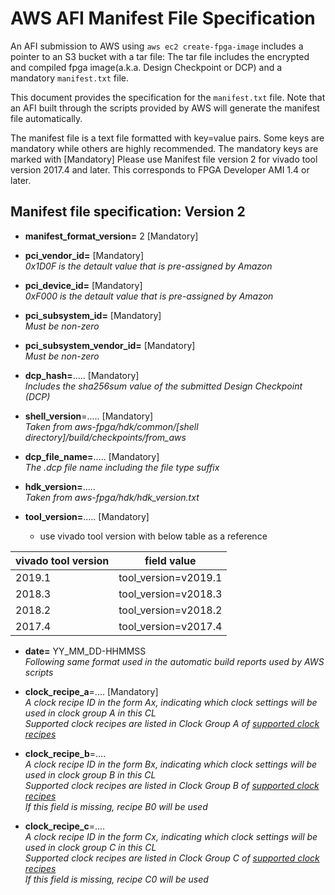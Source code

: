 # AWS AFI Manifest File Specification

An AFI submission to AWS using  `aws ec2 create-fpga-image` includes a pointer to an S3 bucket with a tar file: The tar file includes the encrypted and compiled fpga image(a.k.a. Design Checkpoint or DCP) and a mandatory `manifest.txt` file.

This document provides the specification for the `manifest.txt` file.  Note that an AFI built through the scripts provided by AWS will generate the manifest file automatically.


The manifest file is a text file formatted with key=value pairs. Some keys are mandatory while others are highly recommended. The mandatory keys are marked with [Mandatory] Please use Manifest file version 2 for vivado tool version 2017.4 and later. This corresponds to FPGA Developer AMI 1.4 or later.

## Manifest file specification: Version 2

* **manifest_format_version=** 2 [Mandatory]  

* **pci_vendor_id=** [Mandatory]  
      *0x1D0F is the detault value that is pre-assigned by Amazon*

* **pci_device_id=** [Mandatory]  
      *0xF000 is the detault value that is pre-assigned by Amazon*

* **pci_subsystem_id=** [Mandatory]  
      *Must be non-zero*
            
* **pci_subsystem_vendor_id=** [Mandatory]  
      *Must be non-zero* 

* **dcp_hash=**.....   [Mandatory]         
      *Includes the sha256sum value of the submitted Design Checkpoint (DCP)*

* **shell_version**=.....   [Mandatory]  
      *Taken from aws-fpga/hdk/common/[shell directory]/build/checkpoints/from_aws*

* **dcp_file_name=**.....   [Mandatory]  
      *The .dcp file name including the file type suffix*

* **hdk_version=**.....         
     *Taken from aws-fpga/hdk/hdk_version.txt* 

* **tool_version=**.....   [Mandatory]
  * use vivado tool version with below table as a reference
     
| vivado tool version | field value |
|------------------- | -----------|
| 2019.1 |  tool_version=v2019.1 |
| 2018.3 |  tool_version=v2018.3 |
| 2018.2 |  tool_version=v2018.2 | 
| 2017.4 |  tool_version=v2017.4 |
             
* **date=** YY_MM_DD-HHMMSS         
     *Following same format used in the automatic build reports used by AWS scripts*

* **clock_recipe_a**=....   [Mandatory]  
    *A clock recipe ID in the form Ax, indicating which clock settings will be used in clock group A in this CL*  
    *Supported clock recipes are listed in Clock Group A of [supported clock recipes](./clock_recipes.csv)*
     
* **clock_recipe_b**=....  
    *A clock recipe ID in the form Bx, indicating which clock settings will be used in clock group B in this CL*  
    *Supported clock recipes are listed in Clock Group B of [supported clock recipes](./clock_recipes.csv)*  
    *If this field is missing, recipe B0 will be used*
        
* **clock_recipe_c**=....   
      *A clock recipe ID in the form Cx, indicating which clock settings will be used in clock group C in this CL*  
      *Supported clock recipes are listed in Clock Group C of [supported clock recipes](./clock_recipes.csv)*  
      *If this field is missing, recipe C0 will be used*

